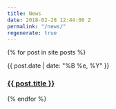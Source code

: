 ```yaml
---
title: News
date: 2018-02-28 12:44:00 Z
permalink: "/news/"
regenerate: true
---
```


{% for post in site.posts %}
<article class="post">
  <p class="date">{{ post.date | date: "%B %e, %Y" }}</p>
  <a href="{{ post.url }}" title="{{ post.title }}">
    <h3>{{ post.title }}</h3>
  </a>
</article>
{% endfor %}